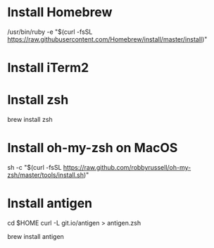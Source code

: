 # Install Homebrew

/usr/bin/ruby -e "$(curl -fsSL https://raw.githubusercontent.com/Homebrew/install/master/install)"

# Install iTerm2

# Install zsh

brew install zsh

# Install oh-my-zsh on MacOS

sh -c "$(curl -fsSL https://raw.github.com/robbyrussell/oh-my-zsh/master/tools/install.sh)"

# Install antigen

cd $HOME
curl -L git.io/antigen > antigen.zsh

brew install antigen
